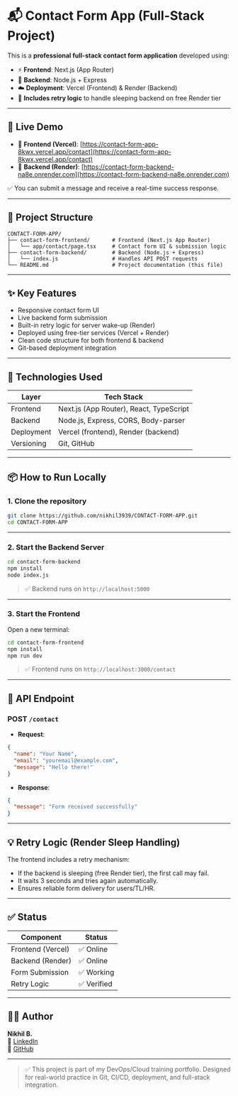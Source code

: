 # 📬 Contact Form App (Full-Stack Project)

This is a **professional full-stack contact form application** developed using:

- ⚡ **Frontend**: Next.js (App Router)
- 🔧 **Backend**: Node.js + Express
- ☁️ **Deployment**: Vercel (Frontend) & Render (Backend)
- 🔁 **Includes retry logic** to handle sleeping backend on free Render tier

---

## 🚀 Live Demo

- 🔗 **Frontend (Vercel)**: [https://contact-form-app-8kwx.vercel.app/contact](https://contact-form-app-8kwx.vercel.app/contact)
- 🔗 **Backend (Render)**: [https://contact-form-backend-na8e.onrender.com](https://contact-form-backend-na8e.onrender.com)

✅ You can submit a message and receive a real-time success response.

---

## 📁 Project Structure

```
CONTACT-FORM-APP/
├── contact-form-frontend/       # Frontend (Next.js App Router)
│   └── app/contact/page.tsx     # Contact form UI & submission logic
├── contact-form-backend/        # Backend (Node.js + Express)
│   └── index.js                 # Handles API POST requests
└── README.md                    # Project documentation (this file)
```

---

## ✨ Key Features

- Responsive contact form UI
- Live backend form submission
- Built-in retry logic for server wake-up (Render)
- Deployed using free-tier services (Vercel + Render)
- Clean code structure for both frontend & backend
- Git-based deployment integration

---

## 🔧 Technologies Used

| Layer      | Tech Stack                  |
|------------|-----------------------------|
| Frontend   | Next.js (App Router), React, TypeScript |
| Backend    | Node.js, Express, CORS, Body-parser     |
| Deployment | Vercel (frontend), Render (backend)     |
| Versioning | Git, GitHub                  |

---

## 📦 How to Run Locally

### 1. Clone the repository

```bash
git clone https://github.com/nikhil3939/CONTACT-FORM-APP.git
cd CONTACT-FORM-APP
```

---

### 2. Start the Backend Server

```bash
cd contact-form-backend
npm install
node index.js
```

> ✅ Backend runs on `http://localhost:5000`

---

### 3. Start the Frontend

Open a new terminal:

```bash
cd contact-form-frontend
npm install
npm run dev
```

> ✅ Frontend runs on `http://localhost:3000/contact`

---

## 🔁 API Endpoint

### POST `/contact`

- **Request**:
```json
{
  "name": "Your Name",
  "email": "youremail@example.com",
  "message": "Hello there!"
}
```

- **Response**:
```json
{
  "message": "Form received successfully"
}
```

---

## 💡 Retry Logic (Render Sleep Handling)

The frontend includes a retry mechanism:
- If the backend is sleeping (free Render tier), the first call may fail.
- It waits 3 seconds and tries again automatically.
- Ensures reliable form delivery for users/TL/HR.

---

## ✅ Status

| Component      | Status      |
|----------------|-------------|
| Frontend (Vercel) | ✅ Online |
| Backend (Render)  | ✅ Online |
| Form Submission   | ✅ Working |
| Retry Logic       | ✅ Verified |

---

## 🙋‍♂️ Author

**Nikhil B.**  
📎 [LinkedIn](https://www.linkedin.com/in/nikhil-b-23b89327a)  
📎 [GitHub](https://github.com/nikhil3939)

---


> ✅ This project is part of my DevOps/Cloud training portfolio.
> Designed for real-world practice in Git, CI/CD, deployment, and full-stack integration.